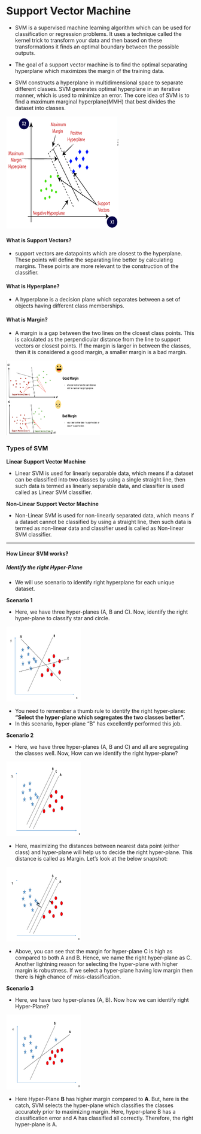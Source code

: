 # Support Vector Machine
- SVM is a supervised machine learning algorithm which can be used for classification or regression problems. It uses a technique called the kernel trick to transform your data and then based on these transformations it finds an optimal boundary between the possible outputs.

- The goal of a support vector machine is to find  the optimal separating hyperplane which maximizes the margin of the training data.

- SVM constructs a hyperplane in multidimensional space to separate different classes. SVM generates optimal hyperplane in an iterative manner, which is used to minimize an error. The core idea of SVM is to find a maximum marginal hyperplane(MMH) that best divides the dataset into classes.

<img src="https://github.com/imdhruv99/Machine-Learning/blob/master/Supervised%20Machine%20Learning/Classification/Support%20Vector%20Machine/assets/support-vector-machine-algorithm.png" width="300" height="300" />

#### What is Support Vectors?
- support vectors are datapoints which are closest to the hyperplane. These points will define the separating line better by calculating margins. These points are more relevant to the construction of the classifier.

#### What is Hyperplane?
- A hyperplane is a decision plane which separates between a set of objects having different class memberships.

#### What is Margin?
- A margin is a gap between the two lines on the closest class points. This is calculated as the perpendicular distance from the line to support vectors or closest points. If the margin is larger in between the classes, then it is considered a good margin, a smaller margin is a bad margin.

<img src="https://github.com/imdhruv99/Machine-Learning/blob/master/Supervised%20Machine%20Learning/Classification/Support%20Vector%20Machine/assets/B%26G%20Margin.png" width="250" height="200" />

### Types of SVM

**Linear Support Vector Machine**
-  Linear SVM is used for linearly separable data, which means if a dataset can be classified into two classes by using a single straight line, then such data is termed as linearly separable data, and classifier is used called as Linear SVM classifier.

**Non-Linear Support Vector Machine**
- Non-Linear SVM is used for non-linearly separated data, which means if a dataset cannot be classified by using a straight line, then such data is termed as non-linear data and classifier used is called as Non-linear SVM classifier.

---

#### How Linear SVM works?

##### Identify the right Hyper-Plane

- We will use scenario to identify right hyperplane for each unique dataset.

**Scenario 1**
- Here, we have three hyper-planes (A, B and C). Now, identify the right hyper-plane to classify star and circle.

<img src="https://github.com/imdhruv99/Machine-Learning/blob/master/Supervised%20Machine%20Learning/Classification/Support%20Vector%20Machine/assets/svm_s1.png" width="200" height="200" />

- You need to remember a thumb rule to identify the right hyper-plane: 
    **“Select the hyper-plane which segregates the two classes better”.** 
- In this scenario, hyper-plane “B” has excellently performed this job.

**Scenario 2**
- Here, we have three hyper-planes (A, B and C) and all are segregating the classes well. Now, How can we identify the right hyper-plane?

<img src="https://github.com/imdhruv99/Machine-Learning/blob/master/Supervised%20Machine%20Learning/Classification/Support%20Vector%20Machine/assets/svm_s2.png" width="200" height="200" />

- Here, maximizing the distances between nearest data point (either class) and hyper-plane will help us to decide the right hyper-plane. This distance is called as Margin. Let’s look at the below snapshot:

<img src="https://github.com/imdhruv99/Machine-Learning/blob/master/Supervised%20Machine%20Learning/Classification/Support%20Vector%20Machine/assets/svm_s2_1.png" width="200" height="200" />

- Above, you can see that the margin for hyper-plane C is high as compared to both A and B. Hence, we name the right hyper-plane as C. Another lightning reason for selecting the hyper-plane with higher margin is robustness. If we select a hyper-plane having low margin then there is high chance of miss-classification.

**Scenario 3**
- Here, we have two hyper-planes (A, B). Now how we can identify right Hyper-Plane?

<img src="https://github.com/imdhruv99/Machine-Learning/blob/master/Supervised%20Machine%20Learning/Classification/Support%20Vector%20Machine/assets/svm_s3.png" width="200" height="200" />

- Here Hyper-Plane **B** has higher margin compared to **A**. But, here is the catch, SVM selects the hyper-plane which classifies the classes accurately prior to maximizing margin. Here, hyper-plane B has a classification error and A has classified all correctly. Therefore, the right hyper-plane is A.

